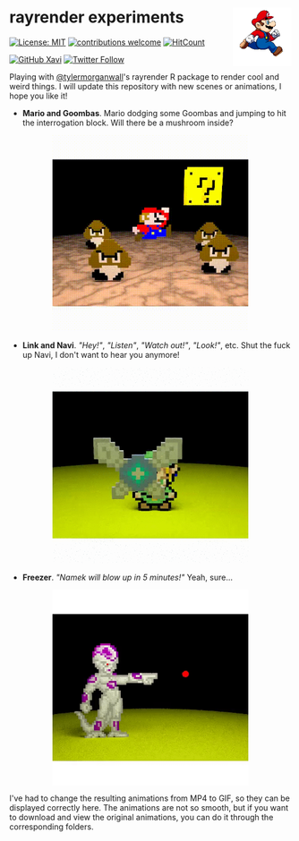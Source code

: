 # rayrender experiments <img src='mario.gif' align="right" height="105" /></a>

<!-- badges: start -->
[![License: MIT](https://img.shields.io/badge/License-MIT-blue.svg)](https://opensource.org/licenses/MIT)
[![contributions welcome](https://img.shields.io/badge/contributions-welcome-brightgreen.svg?style=flat)](https://github.com/xavivg91/rayrender-experiments/issues/new)
[![HitCount](http://hits.dwyl.com/xavivg91/rayrender-experiments.svg)](http://hits.dwyl.com/xavivg91/rayrender-experiments)

[![GitHub Xavi](https://img.shields.io/github/followers/xavivg91?label=follow&style=social)](https://github.com/xavivg91/)
[![Twitter Follow](https://img.shields.io/twitter/follow/Xavier91vg.svg?style=social)](https://twitter.com/Xavier91vg)
<!-- badges: end -->

Playing with [@tylermorganwall](https://twitter.com/tylermorganwall)'s rayrender R package to render cool and weird things. I will update this repository with new scenes or animations, I hope you like it!

* **Mario and Goombas**. Mario dodging some Goombas and jumping to hit the interrogation block. Will there be a mushroom inside?

<p align="center">
<img src='Mario and Goombas/mario-and-goombas.gif' height="350" /></a>
</p>

* **Link and Navi**. _"Hey!"_, _"Listen"_, _"Watch out!"_, _"Look!"_, etc. Shut the fuck up Navi, I don't want to hear you anymore!

<p align="center">
<img src='Link and Navi/link-and-navi.gif' height="350" /></a>
</p>

* **Freezer**. _"Namek will blow up in 5 minutes!"_ Yeah, sure...

<p align="center">
<img src='Freezer/freezer.gif' align="center" height="350" /></a>
</p>

I've had to change the resulting animations from MP4 to GIF, so they can be displayed correctly here. The animations are not so smooth, but if you want to download and view the original animations, you can do it through the corresponding folders.


